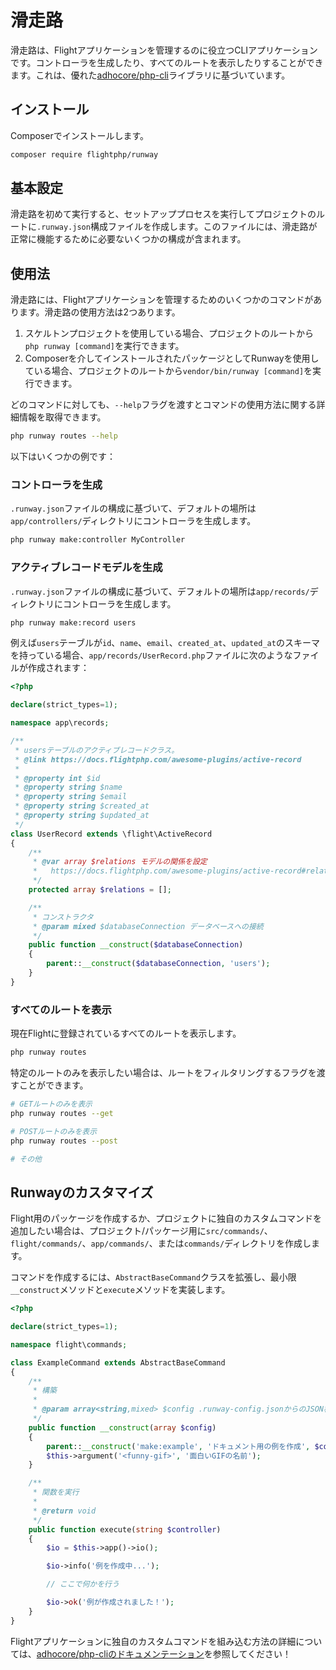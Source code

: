 # 滑走路

滑走路は、Flightアプリケーションを管理するのに役立つCLIアプリケーションです。コントローラを生成したり、すべてのルートを表示したりすることができます。これは、優れた[adhocore/php-cli](https://github.com/adhocore/php-cli)ライブラリに基づいています。

## インストール

Composerでインストールします。

```bash
composer require flightphp/runway
```

## 基本設定

滑走路を初めて実行すると、セットアッププロセスを実行してプロジェクトのルートに`.runway.json`構成ファイルを作成します。このファイルには、滑走路が正常に機能するために必要ないくつかの構成が含まれます。

## 使用法

滑走路には、Flightアプリケーションを管理するためのいくつかのコマンドがあります。滑走路の使用方法は2つあります。

1. スケルトンプロジェクトを使用している場合、プロジェクトのルートから`php runway [command]`を実行できます。
1. Composerを介してインストールされたパッケージとしてRunwayを使用している場合、プロジェクトのルートから`vendor/bin/runway [command]`を実行できます。

どのコマンドに対しても、`--help`フラグを渡すとコマンドの使用方法に関する詳細情報を取得できます。

```bash
php runway routes --help
```

以下はいくつかの例です：

### コントローラを生成

`.runway.json`ファイルの構成に基づいて、デフォルトの場所は`app/controllers/`ディレクトリにコントローラを生成します。

```bash
php runway make:controller MyController
```

### アクティブレコードモデルを生成

`.runway.json`ファイルの構成に基づいて、デフォルトの場所は`app/records/`ディレクトリにコントローラを生成します。

```bash
php runway make:record users
```

例えば`users`テーブルが`id`、`name`、`email`、`created_at`、`updated_at`のスキーマを持っている場合、`app/records/UserRecord.php`ファイルに次のようなファイルが作成されます：

```php
<?php

declare(strict_types=1);

namespace app\records;

/**
 * usersテーブルのアクティブレコードクラス。
 * @link https://docs.flightphp.com/awesome-plugins/active-record
 * 
 * @property int $id
 * @property string $name
 * @property string $email
 * @property string $created_at
 * @property string $updated_at
 */
class UserRecord extends \flight\ActiveRecord
{
    /**
     * @var array $relations モデルの関係を設定
     *   https://docs.flightphp.com/awesome-plugins/active-record#relationships
     */
    protected array $relations = [];

    /**
     * コンストラクタ
     * @param mixed $databaseConnection データベースへの接続
     */
    public function __construct($databaseConnection)
    {
        parent::__construct($databaseConnection, 'users');
    }
}
```

### すべてのルートを表示

現在Flightに登録されているすべてのルートを表示します。

```bash
php runway routes
```

特定のルートのみを表示したい場合は、ルートをフィルタリングするフラグを渡すことができます。

```bash
# GETルートのみを表示
php runway routes --get

# POSTルートのみを表示
php runway routes --post

# その他
```

## Runwayのカスタマイズ

Flight用のパッケージを作成するか、プロジェクトに独自のカスタムコマンドを追加したい場合は、プロジェクト/パッケージ用に`src/commands/`、`flight/commands/`、`app/commands/`、または`commands/`ディレクトリを作成します。

コマンドを作成するには、`AbstractBaseCommand`クラスを拡張し、最小限`__construct`メソッドと`execute`メソッドを実装します。

```php
<?php

declare(strict_types=1);

namespace flight\commands;

class ExampleCommand extends AbstractBaseCommand
{
	/**
     * 構築
     *
     * @param array<string,mixed> $config .runway-config.jsonからのJSON構成
     */
    public function __construct(array $config)
    {
        parent::__construct('make:example', 'ドキュメント用の例を作成', $config);
        $this->argument('<funny-gif>', '面白いGIFの名前');
    }

	/**
     * 関数を実行
     *
     * @return void
     */
    public function execute(string $controller)
    {
        $io = $this->app()->io();

		$io->info('例を作成中...');

		// ここで何かを行う

		$io->ok('例が作成されました！');
	}
}
```

Flightアプリケーションに独自のカスタムコマンドを組み込む方法の詳細については、[adhocore/php-cliのドキュメンテーション](https://github.com/adhocore/php-cli)を参照してください！